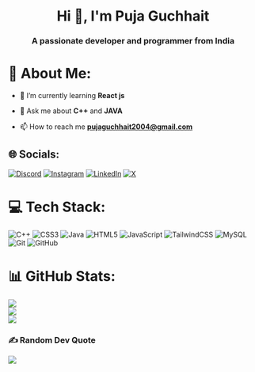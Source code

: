 <h1 align="center">Hi 👋, I'm Puja Guchhait</h1>
<h3 align="center">A passionate developer and programmer from India</h3>


# 💫 About Me:
- 🌱 I’m currently learning **React js**

- 💬 Ask me about **C++** and **JAVA**

- 📫 How to reach me **pujaguchhait2004@gmail.com**

## 🌐 Socials:
[![Discord](https://img.shields.io/badge/Discord-%237289DA.svg?logo=discord&logoColor=white)](https://discord.gg/https://discord.gg/https://discord.gg/gnkBGWkY) [![Instagram](https://img.shields.io/badge/Instagram-%23E4405F.svg?logo=Instagram&logoColor=white)](https://instagram.com/https://instagram.com/https://www.instagram.com/guchhait_puja/) [![LinkedIn](https://img.shields.io/badge/LinkedIn-%230077B5.svg?logo=linkedin&logoColor=white)](https://linkedin.com/in/https://linkedin.com/in/https://www.linkedin.com/in/puja-guchhait/) [![X](https://img.shields.io/badge/X-black.svg?logo=X&logoColor=white)](https://x.com/https://x.com/guchhaitpu66020) 

# 💻 Tech Stack:
![C++](https://img.shields.io/badge/c++-%2300599C.svg?style=for-the-badge&logo=c%2B%2B&logoColor=white) ![CSS3](https://img.shields.io/badge/css3-%231572B6.svg?style=for-the-badge&logo=css3&logoColor=white) ![Java](https://img.shields.io/badge/java-%23ED8B00.svg?style=for-the-badge&logo=openjdk&logoColor=white) ![HTML5](https://img.shields.io/badge/html5-%23E34F26.svg?style=for-the-badge&logo=html5&logoColor=white) ![JavaScript](https://img.shields.io/badge/javascript-%23323330.svg?style=for-the-badge&logo=javascript&logoColor=%23F7DF1E) ![TailwindCSS](https://img.shields.io/badge/tailwindcss-%2338B2AC.svg?style=for-the-badge&logo=tailwind-css&logoColor=white) ![MySQL](https://img.shields.io/badge/mysql-4479A1.svg?style=for-the-badge&logo=mysql&logoColor=white) ![Git](https://img.shields.io/badge/git-%23F05033.svg?style=for-the-badge&logo=git&logoColor=white) ![GitHub](https://img.shields.io/badge/github-%23121011.svg?style=for-the-badge&logo=github&logoColor=white)
# 📊 GitHub Stats:
![](https://github-readme-stats.vercel.app/api?username=Puja2004g&theme=dark&hide_border=false&include_all_commits=true&count_private=true)<br/>
![](https://github-readme-streak-stats.herokuapp.com/?user=Puja2004g&theme=dark&hide_border=false)<br/>
![](https://github-readme-stats.vercel.app/api/top-langs/?username=Puja2004g&theme=dark&hide_border=false&include_all_commits=true&count_private=true&layout=compact)






<!-- ![Github Activity Graph](https://animesh-activity-graph.vercel.app/graph?username=puja2004g&theme=react-dark&hide_border=true&area=true) -->

### ✍️ Random Dev Quote
![](https://quotes-github-readme.vercel.app/api?type=horizontal&theme=radical)

<!-- Proudly created with GPRM ( https://gprm.itsvg.in ) -->


